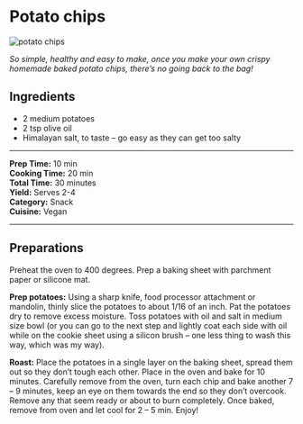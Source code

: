# **Potato chips**

![potato chips](https://simple-veganista.com/wp-content/uploads/2012/07/best-homemade-baked-potato-chip-recipe-1-360x360.webp)

*So simple, healthy and easy to make, once you make your own crispy homemade baked potato chips, there’s no going back to the bag!*

## **Ingredients**

- 2 medium potatoes
- 2 tsp olive oil
- Himalayan salt, to taste – go easy as they can get too salty


---
**Prep Time:** 10 min  
**Cooking Time:** 20 min  
**Total Time:** 30 minutes  
**Yield:** Serves 2-4  
**Category:** Snack  
**Cuisine:** Vegan 

---
## **Preparations**

Preheat the oven to 400 degrees. Prep a baking sheet with parchment paper or silicone mat.

**Prep potatoes:** Using a sharp knife, food processor attachment or mandolin, thinly slice the potatoes to about 1/16 of an inch. Pat the potatoes dry to remove excess moisture. Toss potatoes with oil and salt in medium size bowl (or you can go to the next step and lightly coat each side with oil while on the cookie sheet using a silicon brush – one less thing to wash this way, which was my way).


**Roast:** Place the potatoes in a single layer on the baking sheet, spread them out so they don’t tough each other. Place in the oven and bake for 10 minutes. Carefully remove from the oven, turn each chip and bake another 7 – 9 minutes, keep an eye on them towards the end so they don’t overcook. Remove any that seem ready or about to burn completely. Once baked, remove from oven and let cool for 2 – 5 min. Enjoy!